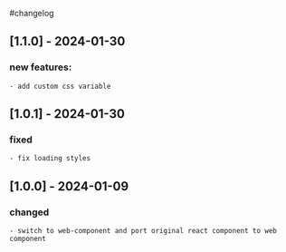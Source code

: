#changelog
## [1.1.0] - 2024-01-30
### new features:
    - add custom css variable

## [1.0.1] - 2024-01-30
### fixed
    - fix loading styles

## [1.0.0] - 2024-01-09
### changed
    - switch to web-component and port original react component to web component 

